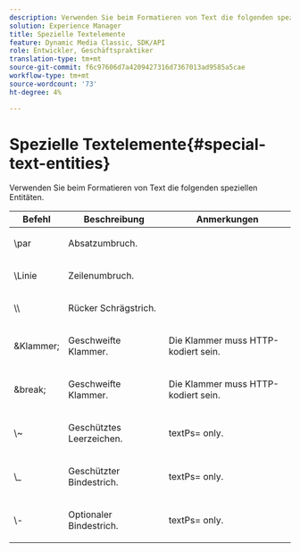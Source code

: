 ```yaml
---
description: Verwenden Sie beim Formatieren von Text die folgenden speziellen Entitäten.
solution: Experience Manager
title: Spezielle Textelemente
feature: Dynamic Media Classic, SDK/API
role: Entwickler, Geschäftspraktiker
translation-type: tm+mt
source-git-commit: f6c97606d7a4209427316d7367013ad9585a5cae
workflow-type: tm+mt
source-wordcount: '73'
ht-degree: 4%

---
```



# Spezielle Textelemente{#special-text-entities}

Verwenden Sie beim Formatieren von Text die folgenden speziellen Entitäten.

<table id="table_CFEB845C1B9A475CA52ECDFA9BB59A9D"> 
 <thead> 
  <tr> 
   <th class="entry"> Befehl </th> 
   <th class="entry"> Beschreibung </th> 
   <th class="entry"> Anmerkungen </th> 
  </tr> 
 </thead>
 <tbody> 
  <tr> 
   <td> <span class="codeph"> \par</span> </td> 
   <td> <p>Absatzumbruch. </p> </td> 
   <td> <p> </p> </td> 
  </tr> 
  <tr> 
   <td> <span class="codeph"> \Linie </span> </td> 
   <td> <p>Zeilenumbruch. </p> </td> 
   <td> <p> </p> </td> 
  </tr> 
  <tr> 
   <td> <span class="codeph"> \\  </span> </td> 
   <td> <p>Rücker Schrägstrich. </p> </td> 
   <td> <p> </p> </td> 
  </tr> 
  <tr> 
   <td> <span class="codeph"> &amp;Klammer;  </span> </td> 
   <td> <p>Geschweifte Klammer. </p> </td> 
   <td> <p>Die Klammer muss HTTP-kodiert sein. </p> </td> 
  </tr> 
  <tr> 
   <td> <span class="codeph"> &amp;break;  </span> </td> 
   <td> <p>Geschweifte Klammer. </p> </td> 
   <td> <p>Die Klammer muss HTTP-kodiert sein. </p> </td> 
  </tr> 
  <tr> 
   <td> <span class="codeph"> \~  </span> </td> 
   <td> <p>Geschütztes Leerzeichen. </p> </td> 
   <td> <p><span class="codeph"> textPs=</span> only. </p> </td> 
  </tr> 
  <tr> 
   <td> <span class="codeph"> \_</span> </td> 
   <td> <p>Geschützter Bindestrich. </p> </td> 
   <td> <p><span class="codeph"> textPs=</span> only. </p> </td> 
  </tr> 
  <tr> 
   <td> <span class="codeph"> \-  </span> </td> 
   <td> <p>Optionaler Bindestrich. </p> </td> 
   <td> <p><span class="codeph"> textPs=</span> only. </p> </td> 
  </tr> 
 </tbody> 
</table>

